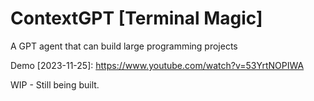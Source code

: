 # ContextGPT [Terminal Magic]

A GPT agent that can build large programming projects

Demo [2023-11-25]: https://www.youtube.com/watch?v=53YrtNOPIWA

WIP - Still being built.
